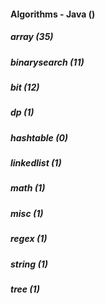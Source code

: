 ####  Algorithms - Java ()
##### array (35)
##### binarysearch (11)
##### bit (12)
##### dp (1)
##### hashtable (0)
##### linkedlist (1)
##### math (1)
##### misc (1)
##### regex (1)
##### string (1)
##### tree (1)
